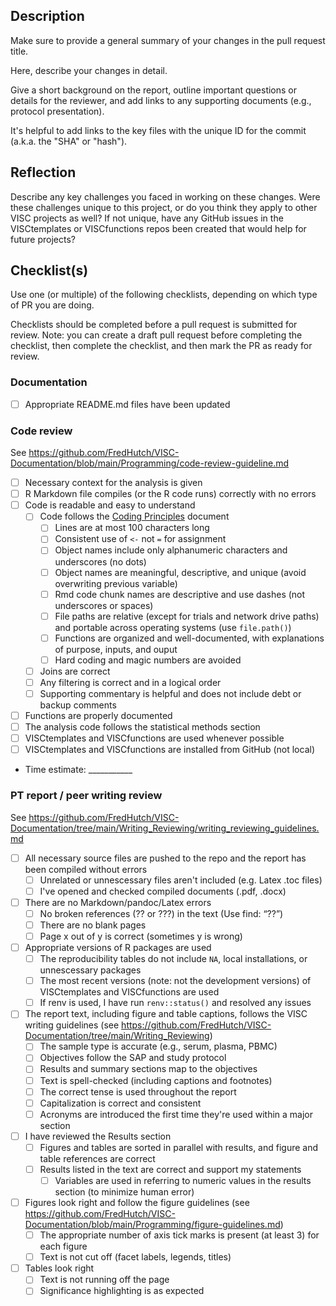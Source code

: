 ## Description

Make sure to provide a general summary of your changes in the pull request title.

Here, describe your changes in detail. 

Give a short background on the report, outline important questions or details for the reviewer, and add links to any supporting documents (e.g., protocol presentation). 

It's helpful to add links to the key files with the unique ID for the commit (a.k.a. the "SHA" or "hash").

## Reflection

Describe any key challenges you faced in working on these changes. Were these challenges unique to this project, or do you think they apply to other VISC projects as well? If not unique, have any GitHub issues in the VISCtemplates or VISCfunctions repos been created that would help for future projects?

## Checklist(s)

Use one (or multiple) of the following checklists, depending on which type of PR you are doing.

Checklists should be completed before a pull request is submitted for review. Note: you can create a draft pull request before completing the checklist, then complete the checklist, and then mark the PR as ready for review.

### Documentation

- [ ] Appropriate README.md files have been updated

### Code review

See https://github.com/FredHutch/VISC-Documentation/blob/main/Programming/code-review-guideline.md

- [ ]  Necessary context for the analysis is given
- [ ]  R Markdown file compiles (or the R code runs) correctly with no errors
- [ ]  Code is readable and easy to understand
    - [ ]  Code follows the [Coding Principles](https://github.com/FredHutch/VISC-Documentation/blob/main/Programming/Coding-Principles.md) document
        - [ ] Lines are at most 100 characters long
        - [ ] Consistent use of `<-` not `=` for assignment
        - [ ] Object names include only alphanumeric characters and underscores (no dots)
        - [ ] Object names are meaningful, descriptive, and unique (avoid overwriting previous variable)
        - [ ] Rmd code chunk names are descriptive and use dashes (not underscores or spaces)
        - [ ] File paths are relative (except for trials and network drive paths) and portable across operating systems (use `file.path()`)
        - [ ] Functions are organized and well-documented, with explanations of purpose, inputs, and ouput
        - [ ] Hard coding and magic numbers are avoided
    - [ ]  Joins are correct
    - [ ]  Any filtering is correct and in a logical order
    - [ ]  Supporting commentary is helpful and does not include debt or backup comments
- [ ]  Functions are properly documented
- [ ]  The analysis code follows the statistical methods section
- [ ]  VISCtemplates and VISCfunctions are used whenever possible
- [ ]  VISCtemplates and VISCfunctions are installed from GitHub (not local)
- Time estimate: ___________

### PT report / peer writing review

See https://github.com/FredHutch/VISC-Documentation/tree/main/Writing_Reviewing/writing_reviewing_guidelines.md

- [ ] All necessary source files are pushed to the repo and the report has been compiled without errors
    - [ ] Unrelated or unnescessary files aren't included (e.g. Latex .toc files)
    - [ ] I've opened and checked compiled documents (.pdf, .docx)

- [ ] There are no Markdown/pandoc/Latex errors 
    - [ ] No broken references (?? or ???) in the text (Use find: “??”)
    - [ ] There are no blank pages 
    - [ ] Page x out of y is correct (sometimes y is wrong)
     
- [ ] Appropriate versions of R packages are used
    - [ ] The reproducibility tables do not include `NA`, local installations, or unnescessary packages
    - [ ] The most recent versions (note: not the development versions) of VISCtemplates and VISCfunctions are used
    - [ ] If renv is used, I have run `renv::status()` and resolved any issues
     
- [ ] The report text, including figure and table captions, follows the VISC writing guidelines (see https://github.com/FredHutch/VISC-Documentation/tree/main/Writing_Reviewing)
    - [ ] The sample type is accurate (e.g., serum, plasma, PBMC)
    - [ ] Objectives follow the SAP and study protocol
    - [ ] Results and summary sections map to the objectives
    - [ ] Text is spell-checked (including captions and footnotes)
    - [ ] The correct tense is used throughout the report
    - [ ] Capitalization is correct and consistent
    - [ ] Acronyms are introduced the first time they're used within a major section

- [ ] I have reviewed the Results section
    - [ ] Figures and tables are sorted in parallel with results, and figure and table references are correct
    - [ ] Results listed in the text are correct and support my statements
        - [ ] Variables are used in referring to numeric values in the results section (to minimize human error)
         
- [ ] Figures look right and follow the figure guidelines (see https://github.com/FredHutch/VISC-Documentation/blob/main/Programming/figure-guidelines.md)
    - [ ] The appropriate number of axis tick marks is present (at least 3) for each figure
    - [ ] Text is not cut off (facet labels, legends, titles)

- [ ] Tables look right
    - [ ] Text is not running off the page
    - [ ] Significance highlighting is as expected
